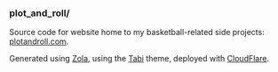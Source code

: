 ### plot_and_roll/

Source code for website home to my basketball-related side projects: [plotandroll.com](https://plotandroll.com).

Generated using [Zola](https://www.getzola.org/), using the [Tabi](https://github.com/welpo/tabi) theme, deployed with [CloudFlare](https://developers.cloudflare.com/pages/framework-guides/deploy-a-zola-site/).
